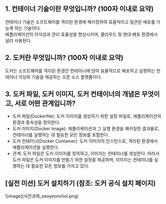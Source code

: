 <h2>1. 컨테이너 기술이란 무엇입니까? (100자 이내로 요약)</h2>
컨테이너 기술은 소프트웨어를 격리된 환경에 패키징하여 효율적이고 일관된 배포를 가능케 하는 기술이다. <br>
애플리케이션의 이식성과 관리 효율성을 향상시키며, 클라우드 및 현대 배포 환경에서 널리 사용된다.

<h2> 2. 도커란 무엇입니까? (100자 이내로 요약)</h2>
도커는 소프트웨어를 격리된 환경인 컨테이너에 담아 효율적으로 배포하고 실행하는 컨테이너 가상화 기술을 제공하는 오픈 소스 플랫폼이다.

<h2> 3. 도커 파일, 도커 이미지, 도커 컨테이너의 개념은 무엇이고, 서로 어떤 관계입니까?</h2>
<ul>
  <li>도커 파일(Dockerfile): 도커 이미지를 생성하기 위한 설정 파일로, 애플리케이션의 환경과 종속성을 정의한다.</li>
  <li>도커 이미지(Docker Image): 애플리케이션과 그 실행 환경을 패키징한 결과물로, 컨테이너를 실행하는 데 필요한 모든 정보를 포함한다.</li>
  <li>도커 컨테이너(Docker Container): 도커 이미지의 인스턴스로, 격리된 환경에서 애플리케이션을 실행한다.</li>
  <li>관계: 도커 파일은 도커 이미지를 정의하고, 이미지는 컨테이너를 생성한다. 따라서 도커 파일은 도커 이미지를 만들기 위한 설정을 제공하며, 이미지는 컨테이너를 실행하는 데 필요한 모든 정보를 가지고 있다.</li>
</ul>

<h2> [실전 미션] 도커 설치하기 (참조: 도커 공식 설치 페이지) </h2>
![image](사전과제_seoyeonchoi.png)

